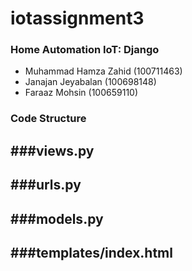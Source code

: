 # iotassignment3

### Home Automation IoT: Django

- Muhammad Hamza Zahid (100711463)
- Janajan Jeyabalan (100698148)
- Faraaz Mohsin (100659110)


### Code Structure

###views.py
---


###urls.py
---

###models.py
---

###templates/index.html
---
